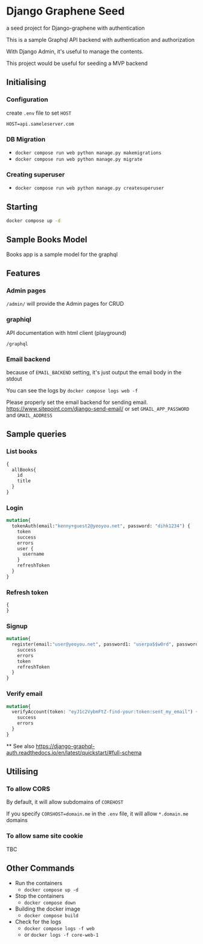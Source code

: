 # Django Graphene Seed

a seed project for Django-graphene with authentication

This is a sample Graphql API backend with authentication and authorization

With Django Admin, it's useful to manage the contents.

This project would be useful for seeding a MVP backend


## Initialising

### Configuration

create `.env` file to set `HOST`

```
HOST=api.sameleserver.com
```


### DB Migration
  - `docker compose run web python manage.py makemigrations`
  - `docker compose run web python manage.py migrate`
  
### Creating superuser
  - `docker compose run web python manage.py createsuperuser`
  
## Starting

```sh
docker compose up -d
```
## Sample Books Model

Books app is a sample model for the graphql

## Features

### Admin pages

`/admin/` will provide the Admin pages for CRUD

### graphiql

API documentation with html client (playground)

`/graphql`

### Email backend

because of `EMAIL_BACKEND` setting, it's just output the email body in the stdout

You can see the logs by `docker compose logs web -f`

Please properly set the email backend for sending email. https://www.sitepoint.com/django-send-email/
or set `GMAIL_APP_PASSWORD` and `GMAIL_ADDRESS`

## Sample queries

### List books

```graphql
{
  allBooks{
    id
    title
  }
}
```

### Login

```graphql
mutation{
  tokenAuth(email:"kenny+guest2@yeoyou.net", password: "dihk1234") {
    token
    success
    errors
    user {
      username
    }
    refreshToken
  }
}
```


### Refresh token

```graphql
{
}
```

### Signup

```graphql
mutation{
  register(email:"user@yeoyou.net", password1: "userpa$$w0rd", password2: "userpa$$w0rd", username: "user") {
    success
    errors
    token
    refreshToken
  }
}
```


### Verify email

```graphql
mutation{
  verifyAccount(token: "eyJ1c2VybmFtZ-find-your:token:sent_my_email") {
    success
    errors
  }
}
```

** See also https://django-graphql-auth.readthedocs.io/en/latest/quickstart/#full-schema

## Utilising

### To allow CORS

By default, it will allow subdomains of `COREHOST`

If you specify `CORSHOST=domain.me` in the `.env` file, it will allow `*.domain.me` domains

### To allow same site cookie

TBC

## Other Commands

- Run the containers
  - `docker compose up -d`
- Stop the containers
  - `docker compose down`
- Building the docker image
  - `docker compose build`
- Check for the logs
  - `docker compose logs -f web`
  - or `docker logs -f core-web-1`
